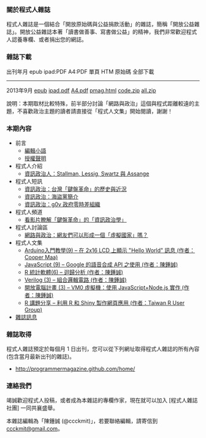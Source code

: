 ### 關於程式人雜誌
程式人雜誌是一個結合「開放原始碼與公益捐款活動」的雜誌，簡稱「開放公益雜誌」。開放公益雜誌本著「讀書做善事、寫書做公益」的精神，我們非常歡迎程式人認養專欄、或者捐出您的網誌。

### 雜誌下載

出刊年月       epub           ipad:PDF      A4:PDF     單頁 HTM     原始碼      全部下載
------------   ----------     -----------   --------   -----------  ----------  -------------
2013年9月      [epub]         [ipad.pdf]    [A4.pdf]   [pmag.html]  [code.zip]  [all.zip]

說明：本期取材比較特殊，前半部分討論「網路與政治」這個與程式距離較遠的主題，不喜歡政治主題的讀者請直接從「程式人文集」開始閱讀，謝謝！

### 本期內容
* 前言
    * [編輯小語](editor.html)
    * [授權聲明](license.html)
* 程式人介紹
    * [資訊政治人：Stallman, Lessig, Swartz 與 Assange](people1.html)
* 程式人短訊
    * [資訊政治：台灣「鍵盤革命」的歷史與近況](message1.html)
    * [資訊政治：海盜黨簡介](message2.html)
    * [資訊政治：g0v 政府零時差組織](message3.html)
* 程式人頻道
    * [看影片瞭解「鍵盤革命」的「資訊政治學」](video1.html)
* 程式人討論區
    * [網路與政治：網友們可以形成一個「虛擬國家」嗎？](discuss1.html)
* 程式人文集
    * [Arduino入門教學(9) – 在 2x16 LCD 上顯示 "Hello World" 訊息 (作者：Cooper Maa)](article1.html)
    * [JavaScript (9) – Google 的語音合成 API 之使用 (作者：陳鍾誠)](article2.html)
    * [R 統計軟體(6) – 迴歸分析 (作者：陳鍾誠)](article3.html)
    * [Verilog (3) – 組合邏輯電路 (作者：陳鍾誠)](article4.html)
    * [開放電腦計畫 (3) – VM0 虛擬機：使用 JavaScript+Node.js 實作 (作者：陳鍾誠)](article5.html)
    * [R 講題分享 – 利用 R 和 Shiny 製作網頁應用 (作者：Taiwan R User Group)](article5.html)
* [雜誌訊息](info.html)

### 雜誌取得

程式人雜誌預定於每個月 1 日出刊，您可以從下列網址取得程式人雜誌的所有內容 (包含當月最新出刊的雜誌)。

* <http://programmermagazine.github.com/home/>

### 連絡我們

竭誠歡迎程式人投稿，或者成為本雜誌的專欄作家，現在就可以加入 [程式人雜誌社團] 一同共襄盛舉。

本雜誌編輯為「陳鍾誠 (@ccckmit)」，若要聯絡編輯，請寄信到 <ccckmit@gmail.com>。

[epub]: ../book/A4.epub
[ipad.pdf]: ../book/ipad.pdf
[A4.pdf]: ../book/A4.pdf
[code.zip]: ../code.zip
[pmag.html]: ../book/pmag.html
[all.zip]: https://github.com/programmermagazine/201309/archive/gh-pages.zip

